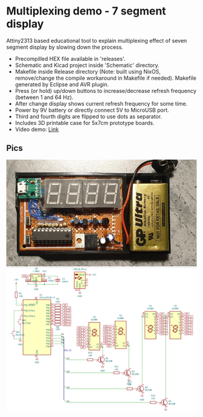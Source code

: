 # Multiplexing demo - 7 segment display
Attiny2313 based educational tool to explain multiplexing effect of seven segment display by slowing down the process.
+ Precompilled HEX file available in 'releases'.
+ Schematic and Kicad project inside 'Schematic' directory.
+ Makefile inside Release directory (Note: built using NixOS, remove/change the compile workaround in Makefile if needed). Makefile generated by Eclipse and AVR plugin.
+ Press (or hold) up/down buttons to increase/decrease refresh frequency (between 1 and 64 Hz).
+ After change display shows current refresh frequency for some time.
+ Power by 9V battery or directly connect 5V to MicroUSB port.
+ Third and fourth digits are flipped to use dots as separator.
+ Includes 3D printable case for 5x7cm prototype boards.
+ Video demo: [Link](https://mega.nz/file/VVUVSJKa#2tisywkgibCrWytnNKbrjdRLIr3S0MkWB7HTtdX4rLc)
## Pics
![demo](https://github.com/roman-oberenkowski/multiplexing-demo-seven-segment/blob/44e86b28479492bac23e80ca281dcb536abf755c/Case/demo.jpg)
![schematic](https://github.com/roman-oberenkowski/multiplexing-demo-seven-segment/blob/44e86b28479492bac23e80ca281dcb536abf755c/Schematic/Schematic.png)

